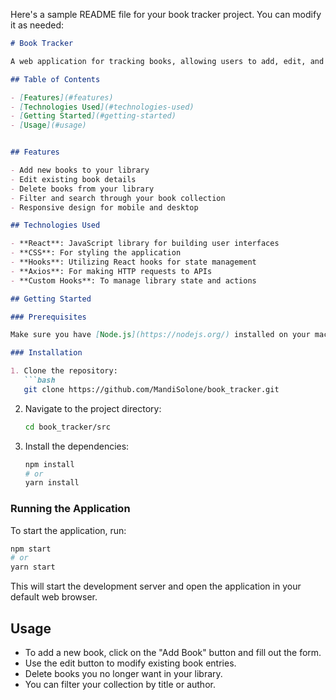 Here's a sample README file for your book tracker project. You can modify it as needed:

```markdown
# Book Tracker

A web application for tracking books, allowing users to add, edit, and delete book entries. The application provides a user-friendly interface for managing your reading list.

## Table of Contents

- [Features](#features)
- [Technologies Used](#technologies-used)
- [Getting Started](#getting-started)
- [Usage](#usage)


## Features

- Add new books to your library
- Edit existing book details
- Delete books from your library
- Filter and search through your book collection
- Responsive design for mobile and desktop

## Technologies Used

- **React**: JavaScript library for building user interfaces
- **CSS**: For styling the application
- **Hooks**: Utilizing React hooks for state management
- **Axios**: For making HTTP requests to APIs
- **Custom Hooks**: To manage library state and actions

## Getting Started

### Prerequisites

Make sure you have [Node.js](https://nodejs.org/) installed on your machine. You will also need to have a package manager like npm or yarn.

### Installation

1. Clone the repository:
   ```bash
   git clone https://github.com/MandiSolone/book_tracker.git
   ```

2. Navigate to the project directory:
   ```bash
   cd book_tracker/src
   ```

3. Install the dependencies:
   ```bash
   npm install
   # or
   yarn install
   ```

### Running the Application

To start the application, run:
```bash
npm start
# or
yarn start
```

This will start the development server and open the application in your default web browser.

## Usage

- To add a new book, click on the "Add Book" button and fill out the form.
- Use the edit button to modify existing book entries.
- Delete books you no longer want in your library.
- You can filter your collection by title or author.
